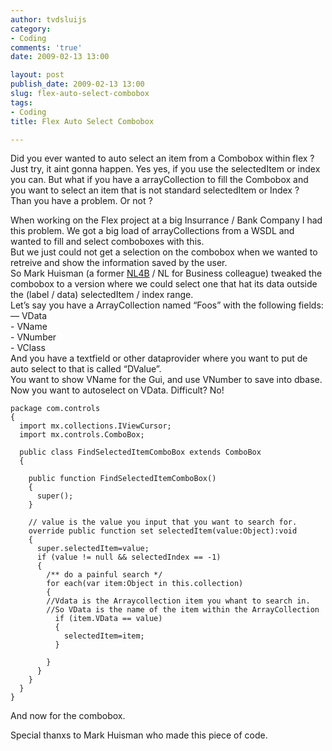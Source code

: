```yaml
---
author: tvdsluijs
category:
- Coding
comments: 'true'
date: 2009-02-13 13:00

layout: post
publish_date: 2009-02-13 13:00
slug: flex-auto-select-combobox
tags:
- Coding
title: Flex Auto Select Combobox

---
```

Did you ever wanted to auto select an item from a Combobox within flex ?  
Just try, it aint gonna happen. Yes yes, if you use the selectedItem or index
you can. But what if you have a arrayCollection to fill the Combobox and you
want to select an item that is not standard selectedItem or Index ?  
Than you have a problem. Or not ?  
  
  
When working on the Flex project at a big Insurrance / Bank Company I had this
problem. We got a big load of arrayCollections from a WSDL and wanted to fill
and select comboboxes with this.  
But we just could not get a selection on the combobox when we wanted to
retreive and show the information saved by the user.  
So Mark Huisman (a former [NL4B](http://www.nl4b.nl/ "NL for Business SAP Flex
Specialists") / NL for Business colleague) tweaked the combobox to a version
where we could select one that hat its data outside the (label / data)
selectedItem / index range.  
Let’s say you have a ArrayCollection named “Foos” with the following fields: —
VData  
\- VName  
\- VNumber  
\- VClass  
And you have a textfield or other dataprovider where you want to put de auto
select to that is called “DValue”.  
You want to show VName for the Gui, and use VNumber to save into dbase. Now
you want to autoselect on VData. Difficult? No!

    
    
    package com.controls  
    {  
      import mx.collections.IViewCursor;  
      import mx.controls.ComboBox;  
      
      public class FindSelectedItemComboBox extends ComboBox  
      {  
      
        public function FindSelectedItemComboBox()  
        {  
          super();  
        }  
      
        // value is the value you input that you want to search for.  
        override public function set selectedItem(value:Object):void  
        {  
          super.selectedItem=value;  
          if (value != null && selectedIndex == -1)  
          {  
            /** do a painful search */  
            for each(var item:Object in this.collection)  
            {  
            //Vdata is the Arraycollection item you whant to search in.  
            //So VData is the name of the item within the ArrayCollection  
              if (item.VData == value)  
              {  
                selectedItem=item;  
              }  
      
            }  
          }  
        }  
      }  
    }

And now for the combobox.

Special thanxs to Mark Huisman who made this piece of code.

